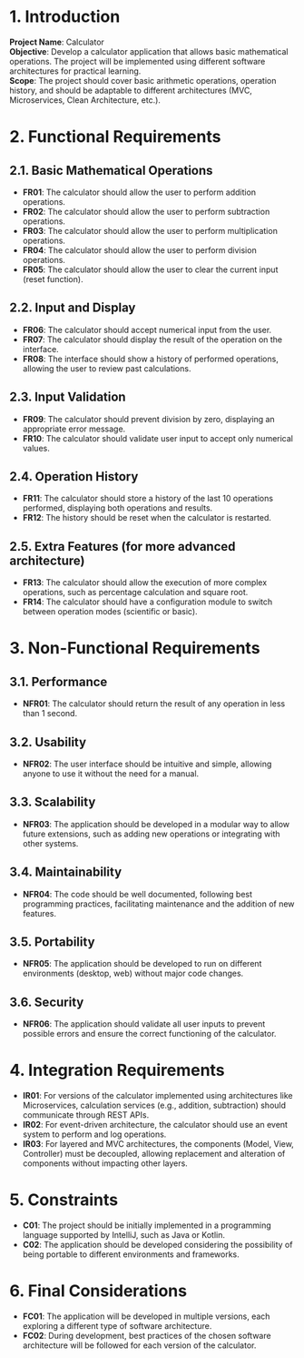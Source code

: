 # 1. Introduction
**Project Name**: Calculator  
**Objective**: Develop a calculator application that allows basic mathematical operations. The project will be implemented using different software architectures for practical learning.  
**Scope**: The project should cover basic arithmetic operations, operation history, and should be adaptable to different architectures (MVC, Microservices, Clean Architecture, etc.).

# 2. Functional Requirements

## 2.1. Basic Mathematical Operations
- **FR01**: The calculator should allow the user to perform addition operations.
- **FR02**: The calculator should allow the user to perform subtraction operations.
- **FR03**: The calculator should allow the user to perform multiplication operations.
- **FR04**: The calculator should allow the user to perform division operations.
- **FR05**: The calculator should allow the user to clear the current input (reset function).

## 2.2. Input and Display
- **FR06**: The calculator should accept numerical input from the user.
- **FR07**: The calculator should display the result of the operation on the interface.
- **FR08**: The interface should show a history of performed operations, allowing the user to review past calculations.

## 2.3. Input Validation
- **FR09**: The calculator should prevent division by zero, displaying an appropriate error message.
- **FR10**: The calculator should validate user input to accept only numerical values.

## 2.4. Operation History
- **FR11**: The calculator should store a history of the last 10 operations performed, displaying both operations and results.
- **FR12**: The history should be reset when the calculator is restarted.

## 2.5. Extra Features (for more advanced architecture)
- **FR13**: The calculator should allow the execution of more complex operations, such as percentage calculation and square root.
- **FR14**: The calculator should have a configuration module to switch between operation modes (scientific or basic).

# 3. Non-Functional Requirements

## 3.1. Performance
- **NFR01**: The calculator should return the result of any operation in less than 1 second.

## 3.2. Usability
- **NFR02**: The user interface should be intuitive and simple, allowing anyone to use it without the need for a manual.

## 3.3. Scalability
- **NFR03**: The application should be developed in a modular way to allow future extensions, such as adding new operations or integrating with other systems.

## 3.4. Maintainability
- **NFR04**: The code should be well documented, following best programming practices, facilitating maintenance and the addition of new features.

## 3.5. Portability
- **NFR05**: The application should be developed to run on different environments (desktop, web) without major code changes.

## 3.6. Security
- **NFR06**: The application should validate all user inputs to prevent possible errors and ensure the correct functioning of the calculator.

# 4. Integration Requirements
- **IR01**: For versions of the calculator implemented using architectures like Microservices, calculation services (e.g., addition, subtraction) should communicate through REST APIs.
- **IR02**: For event-driven architecture, the calculator should use an event system to perform and log operations.
- **IR03**: For layered and MVC architectures, the components (Model, View, Controller) must be decoupled, allowing replacement and alteration of components without impacting other layers.

# 5. Constraints
- **C01**: The project should be initially implemented in a programming language supported by IntelliJ, such as Java or Kotlin.
- **C02**: The application should be developed considering the possibility of being portable to different environments and frameworks.

# 6. Final Considerations
- **FC01**: The application will be developed in multiple versions, each exploring a different type of software architecture.
- **FC02**: During development, best practices of the chosen software architecture will be followed for each version of the calculator.



